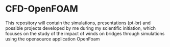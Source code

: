 # CFD-OpenFOAM
This repository will contain the simulations, presentations (pt-br) and possible projects developed by me during my scientific initiation, which focuses on the study of the impact of winds on bridges through simulations using the opensource application OpenFoam

